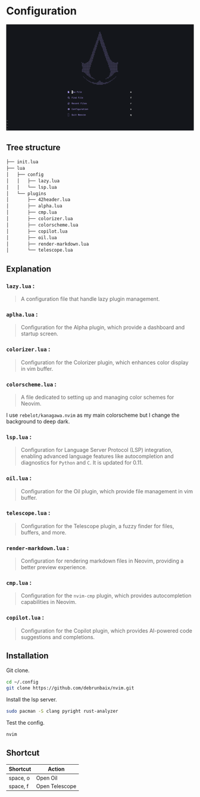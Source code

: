 # Configuration

![nvim-dashboard](assets/alpha_nvim.png)

## Tree structure

```bash tree
├── init.lua
├── lua
│   ├── config
│   │   ├── lazy.lua
│   │   └── lsp.lua
│   └── plugins
│       ├── 42header.lua
│       ├── alpha.lua
│       ├── cmp.lua
│       ├── colorizer.lua
│       ├── colorscheme.lua
│       ├── copilot.lua
│       ├── oil.lua
│       ├── render-markdown.lua
│       └── telescope.lua

```

## Explanation

### `lazy.lua` :

> A configuration file that handle lazy plugin management.

### `aplha.lua` :

> Configuration for the Alpha plugin, which provide a dashboard and startup screen.

### `colorizer.lua` :

> Configuration for the Colorizer plugin, which enhances color display in vim buffer.

### `colorscheme.lua` :

> A file dedicated to setting up and managing color schemes for Neovim.

I use `rebelot/kanagawa.nvim` as my main colorscheme but I change the background to deep dark.

### `lsp.lua` :

> Configuration for Language Server Protocol (LSP) integration, enabling advanced language features like autocompletion and diagnostics for `Python` and `C`. It is updated for 0.11.

### `oil.lua` :

> Configuration for the Oil plugin, which provide file management in vim buffer.

### `telescope.lua` :

> Configuration for the Telescope plugin, a fuzzy finder for files, buffers, and more.

### `render-markdown.lua` :

> Configuration for rendering markdown files in Neovim, providing a better preview experience.

### `cmp.lua` :

> Configuration for the `nvim-cmp` plugin, which provides autocompletion capabilities in Neovim.

### `copilot.lua` :

> Configuration for the Copilot plugin, which provides AI-powered code suggestions and completions.

## Installation

Git clone.

```bash
cd ~/.config
git clone https://github.com/debrunbaix/nvim.git
```

Install the lsp server.

```bash
sudo pacman -S clang pyright rust-analyzer
```

Test the config.

```bash
nvim
```

## Shortcut

| Shortcut | Action         |
| -------- | -------------- |
| space, o | Open Oil       |
| space, f | Open Telescope |

